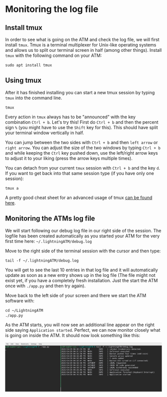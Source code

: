 # Monitoring the log file

## Install tmux

In order to see what is going on the ATM and check the log file, we will first install `tmux`. Tmux is a terminal multiplexer for Unix-like operating systems and allows us to split our terminal screen in half \(among other things\). Install `tmux` with the following command on your ATM:

```text
sudo apt install tmux
```

## Using tmux

After it has finished installing you can start a new tmux session by typing `tmux` into the command line.

```text
tmux
```

Every action in `tmux` always has to be "announced" with the key combination `Ctrl + b`. Let's try this! First do `Ctrl + b` and then the percent sign `%` \(you might have to use the `Shift` key for this\). This should have split your terminal window vertically in half.

You can jump between the two sides with `Ctrl + b` and then `left arrow` or `right arrow`. You can adjust the size of the two windows by typing `Ctrl + b` and while keeping the `Ctrl` key pushed down, use the left/right arrow keys to adjust it to your liking \(press the arrow keys multiple times\).

You can detach from your current `tmux` session with `Ctrl + b` and the key `d`. If you want to get back into that same session type \(if you have only one session\):

```text
tmux a
```

A pretty good cheat sheet for an advanced usage of tmux [can be found here](https://tmuxcheatsheet.com/).

## Monitoring the ATMs log file

We will start following our debug log file in our right side of the session. The logfile has been created automatically as you started your ATM for the very first time here: `~/.lightningATM/debug.log`

Move to the right side of the terminal session with the cursor and then type:

```text
tail -f ~/.lightningATM/debug.log
```

You will get to see the last 10 entries in that log file and it will automatically update as soon as a new entry shows up in the log file \(The file might not exist yet, if you have a completely fresh installation. Just the start the ATM once with `./app.py` and then try again\).

Move back to the left side of your screen and there we start the ATM software with:

```text
cd ~/LightningATM
./app.py
```

As the ATM starts, you will now see an additional line appear on the right side saying `Application started`. Perfect, we can now monitor closely what is going on inside the ATM. It should now look something like this:

![Tmux Setup](../../.gitbook/assets/tmux_setup.jpg)

